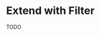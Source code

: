 # Extend with Filter

<!--
https://www.youtube.com/watch?v=_017xTgnqGw

https://peated.com/bottles?tag=smoke&flavorProfile=&category=
-->

TODO
